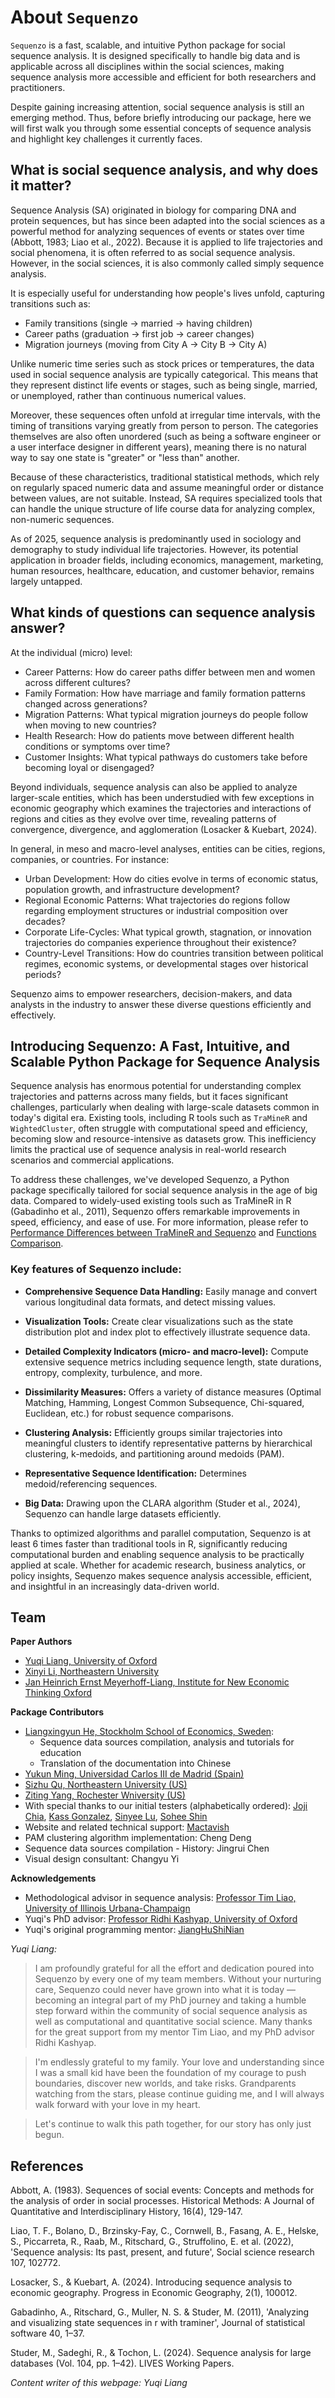 # About `Sequenzo`

`Sequenzo` is a fast, scalable, and intuitive Python package for social sequence analysis. It is designed specifically to handle big data and is applicable across all disciplines within the social sciences, making sequence analysis more accessible and efficient for both researchers and practitioners.

Despite gaining increasing attention, social sequence analysis is still an emerging method. Thus, before briefly introducing our package, here we will first walk you through some essential concepts of sequence analysis and highlight key challenges it currently faces.

## What is social sequence analysis, and why does it matter?

Sequence Analysis (SA) originated in biology for comparing DNA and protein sequences, but has since been adapted into the social sciences as a powerful method for analyzing sequences of events or states over time (Abbott, 1983; Liao et al., 2022). Because it is applied to life trajectories and social phenomena, it is often referred to as social sequence analysis. However, in the social sciences, it is also commonly called simply sequence analysis. 

It is especially useful for understanding how people's lives unfold, capturing transitions such as:

* Family transitions (single → married → having children)
* Career paths (graduation → first job → career changes)
* Migration journeys (moving from City A → City B → City A)

Unlike numeric time series such as stock prices or temperatures, the data used in social sequence analysis are typically categorical. This means that they represent distinct life events or stages, such as being single, married, or unemployed, rather than continuous numerical values. 

Moreover, these sequences often unfold at irregular time intervals, with the timing of transitions varying greatly from person to person. The categories themselves are also often unordered (such as being a software engineer or a user interface designer in different years), meaning there is no natural way to say one state is "greater" or "less than" another. 

Because of these characteristics, traditional statistical methods, which rely on regularly spaced numeric data and assume meaningful order or distance between values, are not suitable. Instead, SA requires specialized tools that can handle the unique structure of life course data for analyzing complex, non-numeric sequences.

As of 2025, sequence analysis is predominantly used in sociology and demography to study individual life trajectories. However, its potential application in broader fields, including economics, management, marketing, human resources, healthcare, education, and customer behavior, remains largely untapped.

## What kinds of questions can sequence analysis answer?

At the individual (micro) level:

* Career Patterns: How do career paths differ between men and women across different cultures?
* Family Formation: How have marriage and family formation patterns changed across generations?
* Migration Patterns: What typical migration journeys do people follow when moving to new countries?
* Health Research: How do patients move between different health conditions or symptoms over time?
* Customer Insights: What typical pathways do customers take before becoming loyal or disengaged?

Beyond individuals, sequence analysis can also be applied to analyze larger-scale entities, which has been understudied with few exceptions in economic geography which examines the trajectories and interactions of regions and cities as they evolve over time, revealing patterns of convergence, divergence, and agglomeration (Losacker & Kuebart, 2024). 

In general, in meso and macro-level analyses, entities can be cities, regions, companies, or countries. For instance:

* Urban Development: How do cities evolve in terms of economic status, population growth, and infrastructure development?
* Regional Economic Patterns: What trajectories do regions follow regarding employment structures or industrial composition over decades?
* Corporate Life-Cycles: What typical growth, stagnation, or innovation trajectories do companies experience throughout their existence?
* Country-Level Transitions: How do countries transition between political regimes, economic systems, or developmental stages over historical periods?

Sequenzo aims to empower researchers, decision-makers, and data analysts in the industry to answer these diverse questions efficiently and effectively.

## Introducing Sequenzo: A Fast, Intuitive, and Scalable Python Package for Sequence Analysis

Sequence analysis has enormous potential for understanding complex trajectories and patterns across many fields, but it faces significant challenges, particularly when dealing with large-scale datasets common in today's digital era. Existing tools, including R tools such as `TraMineR` and `WightedCluster`, often struggle with computational speed and efficiency, becoming slow and resource-intensive as datasets grow. This inefficiency limits the practical use of sequence analysis in real-world research scenarios and commercial applications.

To address these challenges, we've developed Sequenzo, a Python package specifically tailored for social sequence analysis in the age of big data. Compared to widely-used existing tools such as TraMineR in R (Gabadinho et al., 2011), Sequenzo offers remarkable improvements in speed, efficiency, and ease of use. For more information, please refer to [Performance Differences between TraMineR and Sequenzo](/en/traminer-and-sequenzo/performance-diff) and [Functions Comparison](/en/traminer-and-sequenzo/functions-comparison).

### Key features of Sequenzo include:

* **Comprehensive Sequence Data Handling:** Easily manage and convert various longitudinal data formats, and detect missing values.

* **Visualization Tools:** Create clear visualizations such as the state distribution plot and index plot to effectively illustrate sequence data.

* **Detailed Complexity Indicators (micro- and macro-level):** Compute extensive sequence metrics including sequence length, state durations, entropy, complexity, turbulence, and more.

* **Dissimilarity Measures:** Offers a variety of distance measures (Optimal Matching, Hamming, Longest Common Subsequence, Chi-squared, Euclidean, etc.) for robust sequence comparisons.

* **Clustering Analysis:** Efficiently groups similar trajectories into meaningful clusters to identify representative patterns by hierarchical clustering, k-medoids, and partitioning around medoids (PAM).

* **Representative Sequence Identification:** Determines medoid/referencing sequences.

* **Big Data:** Drawing upon the CLARA algorithm (Studer et al., 2024), Sequenzo can handle large datasets efficiently.

Thanks to optimized algorithms and parallel computation, Sequenzo is at least 6 times faster than traditional tools in R, significantly reducing computational burden and enabling sequence analysis to be practically applied at scale. Whether for academic research, business analytics, or policy insights, Sequenzo makes sequence analysis accessible, efficient, and insightful in an increasingly data-driven world.

## Team

**Paper Authors**
* [Yuqi Liang, University of Oxford](https://www.yuqi-liang.tech/)
* [Xinyi Li, Northeastern University](https://github.com/Fantasy201)
* [Jan Heinrich Ernst Meyerhoff-Liang, Institute for New Economic Thinking Oxford](https://www.inet.ox.ac.uk/people/jan-meyerhoff-liang)

**Package Contributors**
* [Liangxingyun He, Stockholm School of Economics, Sweden](https://www.linkedin.com/in/liangxingyun-he-6aa128304/): 
  - Sequence data sources compilation, analysis and tutorials for education
  - Translation of the documentation into Chinese
* [Yukun Ming, Universidad Carlos III de Madrid (Spain)](www.linkedin.com/in/yukun)
* [Sizhu Qu, Northeastern University (US)](https://www.linkedin.com/in/sizhuq)
* [Ziting Yang, Rochester Wniversity (US)](www.linkedin.com/in/ziting-yang-7b33832bb)
* With special thanks to our initial testers (alphabetically ordered): [Joji Chia](https://sociology.illinois.edu/directory/profile/jbchia2), [Kass Gonzalez](https://www.linkedin.com/in/kass-gonzalez-72a778276/), [Sinyee Lu](https://sociology.illinois.edu/directory/profile/qianyil4), [Sohee Shin](https://sociology.illinois.edu/directory/profile/sohees2)
* Website and related technical support: [Mactavish](https://github.com/mactavishz)
* PAM clustering algorithm implementation: Cheng Deng
* Sequence data sources compilation - History: Jingrui Chen
* Visual design consultant: Changyu Yi

**Acknowledgements**

* Methodological advisor in sequence analysis: [Professor Tim Liao, University of Illinois Urbana-Champaign](https://sociology.illinois.edu/directory/profile/tfliao)
* Yuqi's PhD advisor: [Professor Ridhi Kashyap, University of Oxford](https://www.nuffield.ox.ac.uk/people/profiles/ridhi-kashyap/)
* Yuqi's original programming mentor: [JiangHuShiNian](https://github.com/jianghushinian)

*Yuqi Liang:* 
> I am profoundly grateful for all the effort and dedication poured into Sequenzo by every one of my team members. Without your nurturing care, Sequenzo could never have grown into what it is today — becoming an integral part of my PhD journey and taking a humble step forward within the community of social sequence analysis as well as computational and quantitative social science. Many thanks for the great support from my mentor Tim Liao, and my PhD advisor Ridhi Kashyap.

> I'm endlessly grateful to my family. Your love and understanding since I was a small kid have been the foundation of my courage to push boundaries, discover new worlds, and take risks. Grandparents watching from the stars, please continue guiding me, and I will always walk forward with your love in my heart.

> Let's continue to walk this path together, for our story has only just begun.

## References

Abbott, A. (1983). Sequences of social events: Concepts and methods for the analysis of order in social processes. Historical Methods: A Journal of Quantitative and Interdisciplinary History, 16(4), 129-147.

Liao, T. F., Bolano, D., Brzinsky-Fay, C., Cornwell, B., Fasang, A. E., Helske, S., Piccarreta, R., Raab, M., Ritschard, G., Struffolino, E. et al. (2022), 'Sequence analysis: Its past, present, and future', Social science research 107, 102772.

Losacker, S., & Kuebart, A. (2024). Introducing sequence analysis to economic geography. Progress in Economic Geography, 2(1), 100012.

Gabadinho, A., Ritschard, G., Muller, N. S. & Studer, M. (2011), 'Analyzing and visualizing
state sequences in r with traminer', Journal of statistical software 40, 1–37.

Studer, M., Sadeghi, R., & Tochon, L. (2024). Sequence analysis for large databases (Vol. 104, pp. 1–42). LIVES Working Papers.


*Content writer of this webpage: Yuqi Liang*